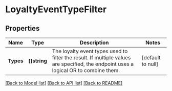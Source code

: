 # LoyaltyEventTypeFilter

## Properties
Name | Type | Description | Notes
------------ | ------------- | ------------- | -------------
**Types** | **[]string** | The loyalty event types used to filter the result. If multiple values are specified, the endpoint uses a  logical OR to combine them. | [default to null]

[[Back to Model list]](../README.md#documentation-for-models) [[Back to API list]](../README.md#documentation-for-api-endpoints) [[Back to README]](../README.md)

